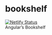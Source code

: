 # bookshelf
[![Netlify Status](https://api.netlify.com/api/v1/badges/8ead4e1d-00ad-441b-992b-c58e13b823d3/deploy-status)](https://app.netlify.com/sites/becode-bookshelves/deploys)  
Angular’s Bookshelf
